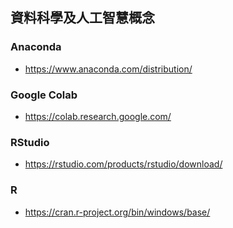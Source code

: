 ## 資料科學及人工智慧概念

### Anaconda
- https://www.anaconda.com/distribution/

### Google Colab
- https://colab.research.google.com/

### RStudio
- https://rstudio.com/products/rstudio/download/

### R
- https://cran.r-project.org/bin/windows/base/
